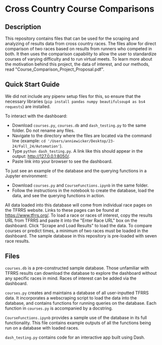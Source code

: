 # Cross Country Course Comparisons
## Description
This repository contains files that can be used for the scraping and analyzing of results data from cross country races. The files allow for direct comparison of two races based on results from runners who competed in both. It then uses the comparison capability to allow the user to standardize courses of varying difficulty and to run virtual meets. To learn more about the motivation behind this project, the data of interest, and our methods, read "Course_Comparison_Project_Proposal.pdf". 

## Quick Start Guide
We did not include any pipenv setup files for this, so ensure that the necessary libraries (`pip install pandas numpy beautifulsoup4 as bs4 requests`) are installed.

To interact with the dashboard:
* Download `courses.py`, `courses.db` and `dash_testing.py` to the same folder. Do not rename any files.
* Navigate to the directory where the files are located via the command line (example: `cd '/Users/anniewicker/Desktop/23-24/Fall_24/Automation'`).
* Type `python dash_testing.py`. A link like this should appear in the output: http://127.0.0.1:8050/.
* Paste link into your browser to see the dashboard. 

To just see an example of the database and the querying functions in a Jupyter environment:
* Download `courses.py` and `CourseFunctions.ipynb` in the same folder.
* Follow the instructions in the notebook to create the database, load the data, and see the querying functions in action. 

All data loaded into this database will come from individual race pages on the TFRRS website. Links to these pages can be found at https://www.tfrrs.org/. To load a race or races of interest, copy the results URL from TFRRS and paste it into the "Enter Race URL" box on the dashboard. Click "Scrape and Load Results" to load the data. To compare courses or predict times, a minimum of two races must be loaded in the dashboard. The sample database in this repository is pre-loaded with seven race results. 

## Files
`courses.db` is a pre-constructed sample database. Those unfamiliar with TFRRS results can download the database to explore the dashboard without any specific races in mind. Races of interest can be added via the dashboard. 

`courses.py` creates and maintains a database of all user-inputted TFRRS data. It incorporates a webscraping script to load the data into the database, and contains functions for running queries on the database. Each function in `courses.py` is accompanied by a docstring. 

`CourseFunctions.ipynb` provides a sample use of the database in its full functionality. This file contains example outputs of all the functions being run on a database with loaded races. 

`dash_testing.py` contains code for an interactive app built using Dash. 
